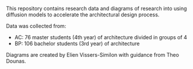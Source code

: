 This repository contains research data and diagrams of research into using diffusion models to accelerate the architectural design process.

Data was collected from:
* AC: 76 master students (4th year) of architecture divided in groups of 4
* BP: 106 bachelor students (3rd year) of architecture

Diagrams are created by Elien Vissers-Similon with guidance from Theo Dounas.
